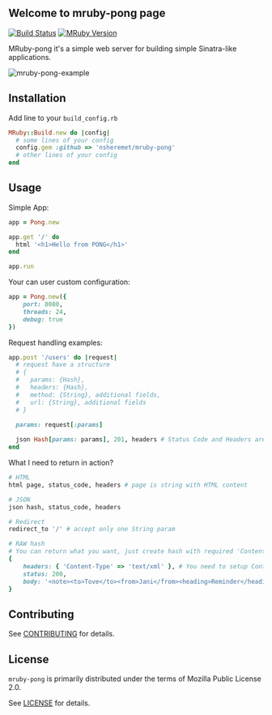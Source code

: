 ## Welcome to mruby-pong page

[![Build Status](https://travis-ci.org/nsheremet/mruby-pong.svg?branch=master)](https://travis-ci.org/nsheremet/mruby-pong) [![MRuby Version](https://img.shields.io/badge/mruby-v1.3.0-green.svg)](https://github.com/mruby/mruby)

MRuby-pong it's a simple web server for building simple Sinatra-like applications.

![mruby-pong-example](https://i.imgur.com/2Cvm6ba.gif)

## Installation

Add line to your `build_config.rb`

```ruby
MRuby::Build.new do |config|
  # some lines of your config
  config.gem :github => 'nsheremet/mruby-pong'
  # other lines of your config
end
```

## Usage

Simple App:

```ruby
app = Pong.new

app.get '/' do
  html '<h1>Hello from PONG</h1>'
end

app.run
```

Your can user custom configuration:

```ruby
app = Pong.new({
    port: 8080,
    threads: 24,
    debug: true
})
```

Request handling examples:

```ruby
app.post '/users' do |request|
  # request have a structure
  # {
  #   params: {Hash},
  #   headers: {Hash},   
  #   method: {String}, additional fields,
  #   url: {String}, additional fields
  # }
  
  params: request[:params]

  json Hash[params: params], 201, headers # Status Code and Headers are optional
end
```

What I need to return in action?

```ruby
# HTML
html page, status_code, headers # page is string with HTML content

# JSON
json hash, status_code, headers

# Redirect
redirect_to '/' # accept only one String param

# RAW hash
# You can return what you want, just create hash with required 'Content-Type' header
{
    headers: { 'Content-Type' => 'text/xml' }, # You need to setup Content-Type headers
    status: 200,
    body: '<note><to>Tove</to><from>Jani</from><heading>Reminder</heading><body>Don\'t foget me this weekend!</body></note>'
}

```

## Contributing

See [CONTRIBUTING](https://github.com/nsheremet/mruby-pong/blob/master/CONTRIBUTING.md) for details.


## License

`mruby-pong` is primarily distributed under the terms of Mozilla Public License 2.0.

See [LICENSE](https://github.com/nsheremet/mruby-pong/blob/master/LICENSE) for details.
